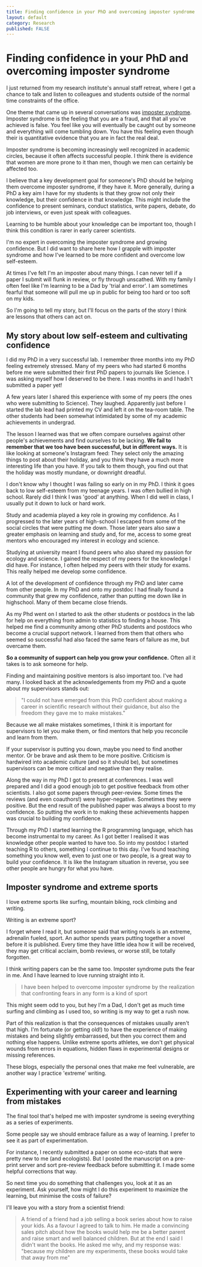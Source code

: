 ```yaml
---
title: Finding confidence in your PhD and overcoming imposter syndrome
layout: default
category: Research
published: FALSE
---
```


# Finding confidence in your PhD and overcoming imposter syndrome

I just returned from my research institute's annual staff retreat, where I get a chance to talk and listen to colleagues and students outside of the normal time constraints of the office.

One theme that came up in several conversations was [imposter syndrome](https://impostersyndrome.com.au/index.php/what-is-it/). Imposter syndrome is the feeling that you are a fraud, and that all you've achieved is false. You feel like you will eventually be caught out by someone and everything will come tumbling down. You have this feeling even though their is quantitative evidence that you are in fact the real deal.

Imposter syndrome is becoming increasingly well recognized in academic circles, because it often affects successful people. I think there is evidence that women are more prone to it than men, though we men can certainly be affected too.

I believe that a key development goal for someone's PhD should be helping them overcome imposter syndrome, if they have it. More generally, during a PhD a key aim I have for my students is that they grow not only their knowledge, but their confidence in that knowledge. This might include the confidence to present seminars, conduct statistics, write papers, debate, do job interviews, or even just speak with colleagues.

Learning to be humble about your knowledge can be important too, though I think this condition is rarer in early career scientists.

I'm no expert in overcoming the imposter syndrome and growing confidence. But I did want to share here how I grapple with imposter syndrome and how I've learned to be more confident and overcome low self-esteem.

At times I've felt I'm an imposter about many things. I can never tell if a paper I submit will flunk in review, or fly through unscathed. With my family I often feel like I'm learning to be a Dad by 'trial and error'. I am sometimes fearful that someone will pull me up in public for being too hard or too soft on my kids.

So I'm going to tell my story, but I'll focus on the parts of the story I think are lessons that others can act on.

## My story about low self-esteem and cultivating confidence  

I did my PhD in a very successful lab. I remember three months into my PhD feeling extremely stressed. Many of my peers who had started 6 months before me were submitted their first PhD papers to journals like Science. I was asking myself how I deserved to be there. I was months in and I hadn't submitted a paper yet!  

A few years later I shared this experience with some of my peers (the ones who were submitting to Science). They laughed. Apparently just before I started the lab lead had printed my CV and left it on the tea-room table. The other students had been somewhat intimidated by some of my academic achievements in undergrad.  

The lesson I learned was that we often compare ourselves against other people's achievements and find ourselves to be lacking. **We fail to remember that we too have been successful, but in different ways.** It is like looking at someone's Instagram feed: They select only the amazing things to post about their holiday, and you think they have a much more interesting life than you have. If you talk to them though, you find out that the holiday was mostly mundane, or downright dreadful.

I don't know why I thought I was failing so early on in my PhD. I think it goes back to low self-esteem from my teenage years. I was often bullied in high school. Rarely did I think I was 'good' at anything. When I did well in class, I usually put it down to luck or hard work.  

Study and academia played a key role in growing my confidence. As I progressed to the later years of high-school I escaped from some of the social circles that were putting me down. Those later years also saw a greater emphasis on learning and study and, for me, access to some great mentors who encouraged my interest in ecology and science.

Studying at university meant I found peers who also shared my passion for ecology and science. I gained the respect of my peers for the knowledge I did have. For instance, I often helped my peers with their study for exams. This really helped me develop some confidence.

A lot of the development of confidence through my PhD and later came from other people. In my PhD and onto my postdoc I had finally found a community that grew my confidence, rather than putting me down like in highschool. Many of them became close friends.

As my Phd went on I started to ask the other students or postdocs in the lab for help on everything from admin to statistics to finding a house. This helped me find a community among other PhD students and postdocs who become a crucial support network. I learned from them that others who seemed so successful had also faced the same fears of failure as me, but overcame them.

**So a community of support can help you grow your confidence.** Often all it takes is to ask someone for help.  

Finding and maintaining positive mentors is also important too. I've had many. I looked back at the acknowledgements from my PhD and a quote about my supervisors stands out:

> "I could not have emerged from this PhD confident about making a career in scientific research without their guidance, but also the freedom they gave me to make mistakes."

Because we all make mistakes sometimes, I think it is important for supervisors to let you make them, or find mentors that help you reconcile and learn from them.  

If your supervisor is putting you down, maybe you need to find another mentor. Or be brave and ask them to be more positive. Criticism is hardwired into academic culture (and so it should be), but sometimes supervisors can be more critical and negative than they realise.

Along the way in my PhD I got to present at conferences. I was well prepared and I did a good enough job to get positive feedback from other scientists. I also got some papers through peer-review. Some times the reviews (and even coauthors!) were hyper-negative. Sometimes they were positive. But the end result of the published paper was always a boost to my confidence. So putting the work in to making these achievements happen was crucial to building my confidence.  

Through my PhD I started learning the R programming language, which has become instrumental to my career. As I got better I realised it was knowledge other people wanted to have too. So into my postdoc I started teaching R to others, something I continue to this day. I've found teaching something you know well, even to just one or two people, is a great way to build your confidence. It is like the Instagram situation in reverse, you see other people are hungry for what you have.

## Imposter syndrome and extreme sports

I love extreme sports like surfing, mountain biking, rock climbing and writing.  

Writing is an extreme sport?

I forget where I read it, but someone said that writing novels is an extreme, adrenalin fueled, sport. An author spends years putting together a novel before it is published. Every time they have little idea how it will be received, they may get critical acclaim, bomb reviews, or worse still, be totally forgotten.

I think writing papers can be the same too. Imposter syndrome puts the fear in me. And I have learned to love running straight into it.

> I have been helped to overcome imposter syndrome by the realization that confronting fears in any form is a kind of sport

This might seem odd to you, but hey I'm a Dad, I don't get as much time surfing and climbing as I used too, so writing is my way to get a rush now.

Part of this realization is that the consequences of mistakes usually aren't that high. I'm fortunate (or getting old!) to have the experience of making mistakes and being slightly embarrassed, but then you correct them and nothing else happens. Unlike extreme sports athletes, we don't get physical wounds from errors in equations, hidden flaws in experimental designs or missing references.

These blogs, especially the personal ones that make me feel vulnerable, are another way I practice 'extreme' writing.  

## Experimenting with your career and learning from mistakes  

The final tool that's helped me with imposter syndrome is seeing everything as a series of experiments.

Some people say we should embrace failure as a way of learning. I prefer to see it as part of experimentation.  

For instance, I recently submitted a paper on some eco-stats that were pretty new to me (and ecologists). But I posted the manuscript on a pre-print server and sort pre-review feedback before submitting it. I made some helpful corrections that way.

So next time you do something that challenges you, look at it as an experiment. Ask yourself, how might I do this experiment to maximize the learning, but minimise the costs of failure?

I'll leave you with a story from a scientist friend:

> A friend of a friend had a job selling a book series about how to raise your kids. As a favour I agreed to talk to him. He made a convincing sales pitch about how the books would help me be a better parent and raise smart and well balanced children. But at the end I said I didn't want the books. He asked me why, and my response was: "because my children are my experiments, these books would take that away from me"  
